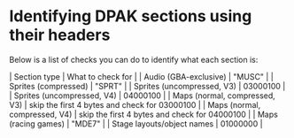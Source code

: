 # Identifying DPAK sections using their headers
Below is a list of checks you can do to identify what each section is:

| Section type | What to check for |
| Audio (GBA-exclusive) | "MUSC" |
| Sprites (compressed) | "SPRT" |
| Sprites (uncompressed, V3) | 03000100 |
| Sprites (uncompressed, V4) | 04000100 |
| Maps (normal, compressed, V3) | skip the first 4 bytes and check for 03000100 |
| Maps (normal, compressed, V4) | skip the first 4 bytes and check for 04000100 |
| Maps (racing games) | "MDE7" |
| Stage layouts/object names | 01000000 |
